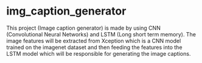 # img_caption_generator

This project (Image caption generator) is made by using CNN (Convolutional Neural Networks) and LSTM (Long short term memory). The image features will be extracted from Xception which is a CNN model trained on the imagenet dataset and then feeding the features into the LSTM model which will be responsible for generating the image captions.
